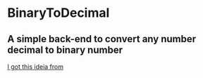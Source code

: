 # BinaryToDecimal

## A simple back-end to convert any number decimal to binary number


[I got this ideia from](https://github.com/florinpop17/app-ideas/blob/master/Projects/1-Beginner/Bin2Dec-App.md)
